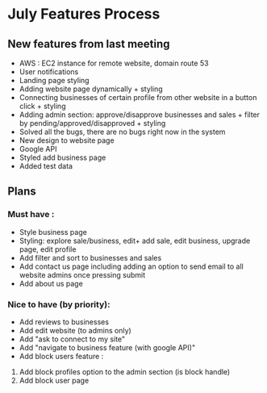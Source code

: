 
# July Features Process
## New features from last meeting
- AWS : EC2 instance for remote website, domain route 53
- User notifications
- Landing page styling
- Adding website page dynamically + styling
- Connecting businesses of certain profile from other website in a button click + styling
- Adding admin section: approve/disapprove businesses and sales + filter by pending/approved/disapproved + styling
- Solved all the bugs, there are no bugs right now in the system
- New design to website page
- Google API
- Styled add business page
- Added test data

## Plans
### Must have :
- Style business page
- Styling: explore sale/business, edit+ add sale, edit business, upgrade page, edit profile
- Add filter and sort to businesses and sales
- Add contact us page including adding an option to send email to all website admins once pressing submit
- Add about us page

### Nice to have (by priority):
- Add reviews to businesses
- Add edit website (to admins only)
- Add "ask to connect to my site" 
- Add "navigate to business feature (with google API)"
- Add block users feature : 
1. Add block profiles option to the admin section (is block handle)
2. Add block user page
